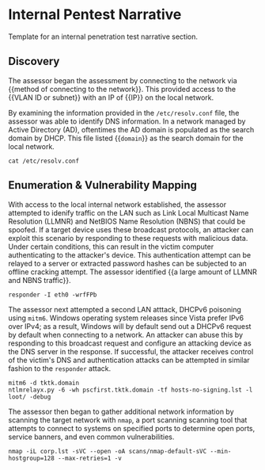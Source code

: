 # Internal Pentest Narrative
Template for an internal penetration test narrative section.

## Discovery
The assessor began the assessment by connecting to the network via {{method of connecting to the network}}. This provided access to the {{VLAN ID or subnet}} with an IP of {{IP}} on the local network.

By examining the information provided in the `/etc/resolv.conf` file, the assessor was able to identify DNS information. In a network managed by Active Directory (AD), oftentimes the AD domain is populated as the search domain by DHCP. This file listed {{`domain`}} as the search domain for the local network.

```
cat /etc/resolv.conf
```

## Enumeration & Vulnerability Mapping

With access to the local internal network established, the assessor attempted to idenify traffic on the LAN such as Link Local Multicast Name Resolution (LLMNR) and NetBIOS Name Resolution (NBNS) that could be spoofed. If a target device uses these broadcast protocols, an attacker can exploit this scenario by responding to these requests with malicious data. Under certain conditions, this can result in the victim computer authenticating to the attacker's device. This authentication attempt can be relayed to a server or extracted password hashes can be subjected to an offline cracking attempt. The assessor identified {{a large amount of LLMNR and NBNS traffic}}.

```
responder -I eth0 -wrfFPb
```

The assessor next attempted a second LAN atttack, DHCPv6 poisoning using `mitm6`. Windows operating system releases since Vista prefer IPv6 over IPv4; as a result, Windows will by default send out a DHCPv6 request by default when connecting to a network. An attacker can abuse this by responding to this broadcast request and configure an attacking device as the DNS server in the response. If successful, the attacker receives control of the victim's DNS and authentication attacks can be attempted in similar fashion to the `responder` attack.

```
mitm6 -d tktk.domain
ntlmrelayx.py -6 -wh pscfirst.tktk.domain -tf hosts-no-signing.lst -l loot/ -debug
```

The assessor then began to gather additional network information by scanning the target network with `nmap`, a port scanning scanning tool that attempts to connect to systems on specified ports to determine open ports, service banners, and even common vulnerabilities.

```
nmap -iL corp.lst -sVC --open -oA scans/nmap-default-sVC --min-hostgroup=128 --max-retries=1 -v
```
